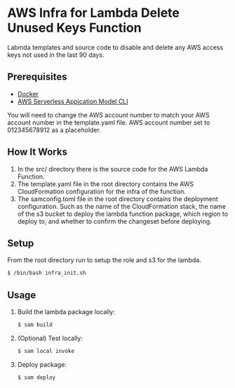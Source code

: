 # AWS Infra for Lambda Delete Unused Keys Function
Labmda templates and source code to disable and delete any AWS access keys not used in the last 90 days. 

## Prerequisites

* [Docker](https://docs.docker.com/get-docker/)
* [AWS Serverless Appication Model CLI](https://docs.aws.amazon.com/serverless-application-model/latest/developerguide/serverless-sam-cli-install.html)

You will need to change the AWS account number to match your AWS account number in the template.yaml file. AWS account number set to 012345678912 as a placeholder. 


## How It Works

1. In the src/ directory there is the source code for the AWS Lambda Function. 
2. The template.yaml file in the root directory contains the AWS CloudFormation configuration for the infra of the function. 
3. The samconfig.toml file in the root directory contains the deployment configuration. Such as the name of the CloudFormation stack, the name of the s3 bucket to deploy the lambda function package, which region to deploy to, and whether to confirm the changeset before deploying. 

## Setup
From the root directory run to setup the role and s3 for the lambda.
```sh
$ /bin/bash infra_init.sh
```

## Usage

1. Build the lambda package locally: 
   ```sh
   $ sam build 
   ```

2. (Optional) Test locally:
   ```sh
   $ sam local invoke
   ```

3. Deploy package: 
   ```sh
   $ sam deploy
   ```
